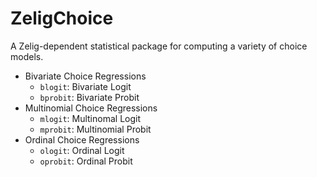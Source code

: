 # ZeligChoice

A Zelig-dependent statistical package for computing a variety of choice models.

* Bivariate Choice Regressions
  * `blogit`: Bivariate Logit
  * `bprobit`: Bivariate Probit
* Multinomial Choice Regressions
  * `mlogit`: Multinomal Logit
  * `mprobit`: Multinomial Probit
* Ordinal Choice Regressions
  * `ologit`: Ordinal Logit
  * `oprobit`: Ordinal Probit
